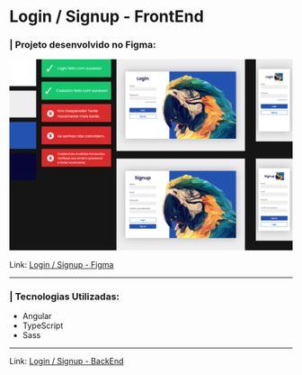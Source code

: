 # Login / Signup - FrontEnd

### | Projeto desenvolvido no Figma:
<img src="./src/assets/image/Login-Signup.png">

Link: [Login / Signup - Figma](www.figma.com/...)

---

### | Tecnologias Utilizadas:
* Angular
* TypeScript
* Sass

---

Link: [Login / Signup - BackEnd](...)